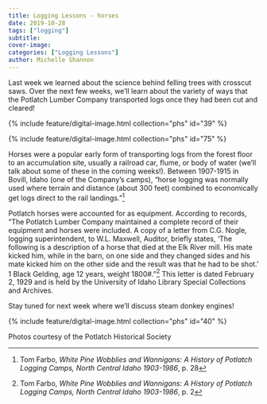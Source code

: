 ```yaml
---
title: Logging Lessons - horses
date: 2019-10-28
tags: ["logging"]
subtitle: 
cover-image: 
categories: ["Logging Lessons"]
author: Michelle Shannon
---
```


Last week we learned about the science behind felling trees with crosscut saws. Over the next few weeks, we’ll learn about the variety of ways that the Potlatch Lumber Company transported logs once they had been cut and cleared!

{% include feature/digital-image.html collection="phs" id="39" %}

{% include feature/digital-image.html collection="phs" id="75" %}

Horses were a popular early form of transporting logs from the forest floor to an accumulation site, usually a railroad car, flume, or body of water (we’ll talk about some of these in the coming weeks!). Between 1907-1915 in Bovill, Idaho (one of the Company’s camps), “horse logging was normally used where terrain and distance (about 300 feet) combined to economically get logs direct to the rail landings.”[^1]

Potlatch horses were accounted for as equipment. According to records, “The Potlatch Lumber Company maintained a complete record of their equipment and horses were included. A copy of a letter from C.G. Nogle, logging superintendent, to W.L. Maxwell, Auditor, briefly states, ‘The following is a description of a horse that died at the Elk River mill. His mate kicked him, while in the barn, on one side and they changed sides and his mate kicked him on the other side and the result was that he had to be shot.’ 1 Black Gelding, age 12 years, weight 1800#.”[^2] This letter is dated February 2, 1929 and is held by the University of Idaho Library Special Collections and Archives.

Stay tuned for next week where we’ll discuss steam donkey engines!

{% include feature/digital-image.html collection="phs" id="40" %}

Photos courtesy of the Potlatch Historical Society

[^1]: Tom Farbo, *White Pine Wobblies and Wannigans: A History of Potlatch Logging Camps, North Central Idaho 1903-1986*, p. 28

[^2]: Tom Farbo, *White Pine Wobblies and Wannigans: A History of Potlatch Logging Camps, North Central Idaho 1903-1986*, p. 2
